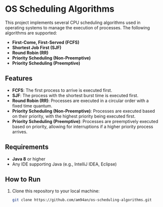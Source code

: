 # OS Scheduling Algorithms

This project implements several CPU scheduling algorithms used in operating systems to manage the execution of processes. The following algorithms are supported:

- **First-Come, First-Served (FCFS)**
- **Shortest Job First (SJF)**
- **Round Robin (RR)**
- **Priority Scheduling (Non-Preemptive)**
- **Priority Scheduling (Preemptive)**

## Features

- **FCFS**: The first process to arrive is executed first.
- **SJF**: The process with the shortest burst time is executed first.
- **Round Robin (RR)**: Processes are executed in a circular order with a fixed time quantum.
- **Priority Scheduling (Non-Preemptive)**: Processes are executed based on their priority, with the highest priority being executed first.
- **Priority Scheduling (Preemptive)**: Processes are preemptively executed based on priority, allowing for interruptions if a higher priority process arrives.

## Requirements

- **Java 8** or higher
- Any IDE supporting Java (e.g., IntelliJ IDEA, Eclipse)

## How to Run

1. Clone this repository to your local machine:
   ```bash
   git clone https://github.com/am94an/os-scheduling-algorithms.git
